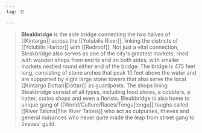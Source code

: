 ```yaml
---
tag: 🏗️

---
```

> **Bleakbridge** is the sole bridge connecting the two halves of [[Kintargo]] across the [[Yolubilis River]], linking the districts of [[Yolubilis Harbor]] with [[Redroof]]. Not just a vital connection, Bleakbridge also serves as one of the city's greatest markets, lined with wooden shops from end to end on both sides, with smaller markets nestled round either end of the bridge. The bridge is 475 feet long, consisting of stone arches that peak 10 feet above the water and are supported by eight large stone towers that also serve the local [[Kintargo Dottari|Dottari]] as guardposts. The shops lining Bleakbridge consist of all types, including food stores, a cobblers, a hatter, curios shops and even a florists. Bleakbridge is also home to unique gang of [[World/Culture/Races/Tengu|tengu]] toughs called [[River Talons|The River Talons]] who act as cutpurses, thieves and general nuisances who never quite made the leap from street gang to thieves' guild.








